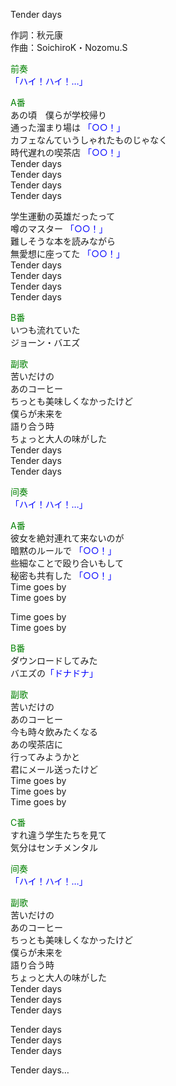 Tender days  
  
作詞：秋元康  
作曲：SoichiroK・Nozomu.S  
  
<font color=green>前奏</font>  
<font color=blue>「ハイ！ハイ！…」</font>   
  
<font color=green>A番</font>  
あの頃　僕らが学校帰り  
通った溜まり場は <font color=blue>「○○！」</font>   
カフェなんていうしゃれたものじゃなく   
時代遅れの喫茶店 <font color=blue>「○○！」</font>    
Tender days  
Tender days  
Tender days  
Tender days  
  
学生運動の英雄だったって  
噂のマスター <font color=blue>「○○！」</font>   
難しそうな本を読みながら  
無愛想に座ってた <font color=blue>「○○！」</font>    
Tender days  
Tender days  
Tender days  
Tender days  
  
<font color=green>B番</font>  
いつも流れていた  
ジョーン・バエズ  
  
<font color=green>副歌</font>  
苦いだけの  
あのコーヒー  
ちっとも美味しくなかったけど  
僕らが未来を  
語り合う時  
ちょっと大人の味がした  
Tender days  
Tender days  
Tender days  
  
<font color=green>间奏</font>  
<font color=blue>「ハイ！ハイ！…」</font>   
  
<font color=green>A番</font>  
彼女を絶対連れて来ないのが  
暗黙のルールで <font color=blue>「○○！」</font>   
些細なことで殴り合いもして   
秘密も共有した <font color=blue>「○○！」</font>   
Time goes by  
Time goes by  
  
Time goes by  
Time goes by  
  
<font color=green>B番</font>  
ダウンロードしてみた  
バエズの<font color=blue>「ドナドナ」</font>  
  
<font color=green>副歌</font>  
苦いだけの  
あのコーヒー  
今も時々飲みたくなる  
あの喫茶店に  
行ってみようかと  
君にメール送ったけど  
Time goes by  
Time goes by  
Time goes by  
  
<font color=green>C番</font>  
すれ違う学生たちを見て  
気分はセンチメンタル  
  
<font color=green>间奏</font>  
<font color=blue>「ハイ！ハイ！…」</font>   
  
<font color=green>副歌</font>  
苦いだけの  
あのコーヒー  
ちっとも美味しくなかったけど  
僕らが未来を  
語り合う時  
ちょっと大人の味がした  
Tender days  
Tender days  
Tender days  
  
Tender days  
Tender days  
Tender days  
  
Tender days…  
